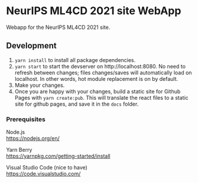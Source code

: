 # NeurIPS ML4CD 2021 site WebApp

Webapp for the NeurIPS ML4CD 2021 site.

## Development

1. `yarn install` to install all package dependencies.
2. `yarn start` to start the devserver on http://localhost:8080.  No need to refresh between changes; files changes/saves will automatically load on localhost. In other words, hot module replacement is on by default.
3. Make your changes.
4. Once you are happy with your changes, build a static site for Github Pages with `yarn create:pub`. This will translate the react files to a static site for github pages, and save it in the `docs` folder.

### Prerequisites

Node.js  
<https://nodejs.org/en/>

Yarn Berry  
<https://yarnpkg.com/getting-started/install>

Visual Studio Code (nice to have)  
<https://code.visualstudio.com/>

